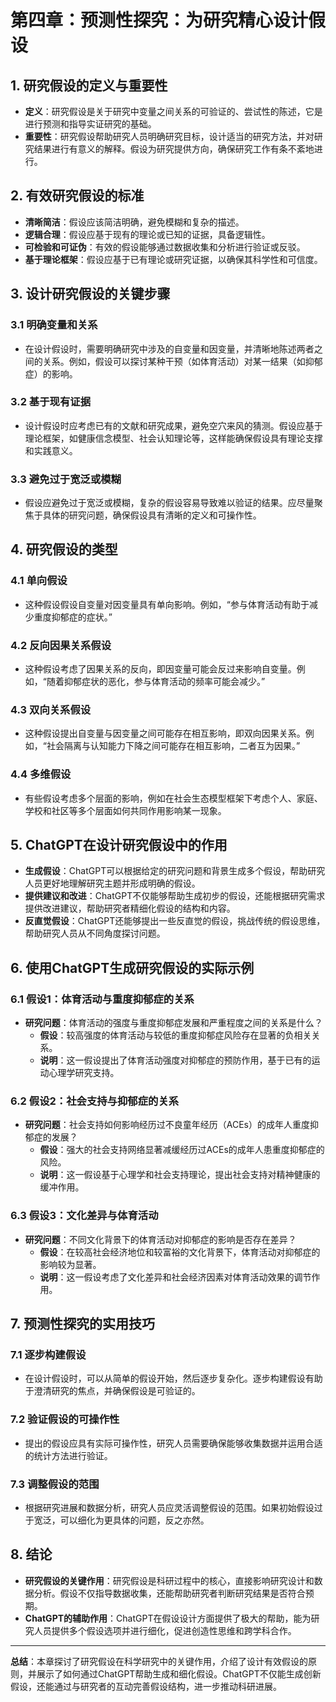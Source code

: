 # 第四章：预测性探究：为研究精心设计假设

## 1. 研究假设的定义与重要性
- **定义**：研究假设是关于研究中变量之间关系的可验证的、尝试性的陈述，它是进行预测和指导实证研究的基础。
- **重要性**：研究假设帮助研究人员明确研究目标，设计适当的研究方法，并对研究结果进行有意义的解释。假设为研究提供方向，确保研究工作有条不紊地进行。

## 2. 有效研究假设的标准
- **清晰简洁**：假设应该简洁明确，避免模糊和复杂的描述。
- **逻辑合理**：假设应基于现有的理论或已知的证据，具备逻辑性。
- **可检验和可证伪**：有效的假设能够通过数据收集和分析进行验证或反驳。
- **基于理论框架**：假设应基于已有理论或研究证据，以确保其科学性和可信度。

## 3. 设计研究假设的关键步骤
### 3.1 明确变量和关系
- 在设计假设时，需要明确研究中涉及的自变量和因变量，并清晰地陈述两者之间的关系。例如，假设可以探讨某种干预（如体育活动）对某一结果（如抑郁症）的影响。

### 3.2 基于现有证据
- 设计假设时应考虑已有的文献和研究成果，避免空穴来风的猜测。假设应基于理论框架，如健康信念模型、社会认知理论等，这样能确保假设具有理论支撑和实践意义。

### 3.3 避免过于宽泛或模糊
- 假设应避免过于宽泛或模糊，复杂的假设容易导致难以验证的结果。应尽量聚焦于具体的研究问题，确保假设具有清晰的定义和可操作性。

## 4. 研究假设的类型
### 4.1 单向假设
- 这种假设假设自变量对因变量具有单向影响。例如，“参与体育活动有助于减少重度抑郁症的症状。”

### 4.2 反向因果关系假设
- 这种假设考虑了因果关系的反向，即因变量可能会反过来影响自变量。例如，“随着抑郁症状的恶化，参与体育活动的频率可能会减少。”

### 4.3 双向关系假设
- 这种假设提出自变量与因变量之间可能存在相互影响，即双向因果关系。例如，“社会隔离与认知能力下降之间可能存在相互影响，二者互为因果。”

### 4.4 多维假设
- 有些假设考虑多个层面的影响，例如在社会生态模型框架下考虑个人、家庭、学校和社区等多个层面如何共同作用影响某一现象。

## 5. ChatGPT在设计研究假设中的作用
- **生成假设**：ChatGPT可以根据给定的研究问题和背景生成多个假设，帮助研究人员更好地理解研究主题并形成明确的假设。
- **提供建议和改进**：ChatGPT不仅能够帮助生成初步的假设，还能根据研究需求提供改进建议，帮助研究者精细化假设的结构和内容。
- **反直觉假设**：ChatGPT还能够提出一些反直觉的假设，挑战传统的假设思维，帮助研究人员从不同角度探讨问题。

## 6. 使用ChatGPT生成研究假设的实际示例
### 6.1 假设1：体育活动与重度抑郁症的关系
- **研究问题**：体育活动的强度与重度抑郁症发展和严重程度之间的关系是什么？
  - **假设**：较高强度的体育活动与较低的重度抑郁症风险存在显著的负相关关系。
  - **说明**：这一假设提出了体育活动强度对抑郁症的预防作用，基于已有的运动心理学研究支持。

### 6.2 假设2：社会支持与抑郁症的关系
- **研究问题**：社会支持如何影响经历过不良童年经历（ACEs）的成年人重度抑郁症的发展？
  - **假设**：强大的社会支持网络显著减缓经历过ACEs的成年人患重度抑郁症的风险。
  - **说明**：这一假设基于心理学和社会支持理论，提出社会支持对精神健康的缓冲作用。

### 6.3 假设3：文化差异与体育活动
- **研究问题**：不同文化背景下的体育活动对抑郁症的影响是否存在差异？
  - **假设**：在较高社会经济地位和较富裕的文化背景下，体育活动对抑郁症的影响较为显著。
  - **说明**：这一假设考虑了文化差异和社会经济因素对体育活动效果的调节作用。

## 7. 预测性探究的实用技巧
### 7.1 逐步构建假设
- 在设计假设时，可以从简单的假设开始，然后逐步复杂化。逐步构建假设有助于澄清研究的焦点，并确保假设是可验证的。

### 7.2 验证假设的可操作性
- 提出的假设应具有实际可操作性，研究人员需要确保能够收集数据并运用合适的统计方法进行验证。

### 7.3 调整假设的范围
- 根据研究进展和数据分析，研究人员应灵活调整假设的范围。如果初始假设过于宽泛，可以细化为更具体的问题，反之亦然。

## 8. 结论
- **研究假设的关键作用**：研究假设是科研过程中的核心，直接影响研究设计和数据分析。假设不仅指导数据收集，还能帮助研究者判断研究结果是否符合预期。
- **ChatGPT的辅助作用**：ChatGPT在假设设计方面提供了极大的帮助，能为研究人员提供多个假设选项并进行细化，促进创造性思维和跨学科合作。

---

**总结**：本章探讨了研究假设在科学研究中的关键作用，介绍了设计有效假设的原则，并展示了如何通过ChatGPT帮助生成和细化假设。ChatGPT不仅能生成创新假设，还能通过与研究者的互动完善假设结构，进一步推动科研进展。